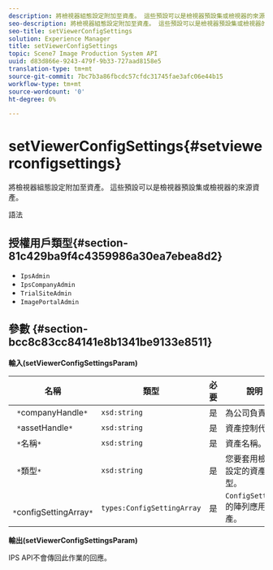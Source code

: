 ```yaml
---
description: 將檢視器組態設定附加至資產。 這些預設可以是檢視器預設集或檢視器的來源資產。
seo-description: 將檢視器組態設定附加至資產。 這些預設可以是檢視器預設集或檢視器的來源資產。
seo-title: setViewerConfigSettings
solution: Experience Manager
title: setViewerConfigSettings
topic: Scene7 Image Production System API
uuid: d83d866e-9243-479f-9b33-727aad8158e5
translation-type: tm+mt
source-git-commit: 7bc7b3a86fbcdc57cfdc31745fae3afc06e44b15
workflow-type: tm+mt
source-wordcount: '0'
ht-degree: 0%

---
```



# setViewerConfigSettings{#setviewerconfigsettings}

將檢視器組態設定附加至資產。 這些預設可以是檢視器預設集或檢視器的來源資產。

語法

## 授權用戶類型{#section-81c429ba9f4c4359986a30ea7ebea8d2}

* `IpsAdmin`
* `IpsCompanyAdmin`
* `TrialSiteAdmin`
* `ImagePortalAdmin`

## 參數 {#section-bcc8c83cc84141e8b1341be9133e8511}

**輸入(setViewerConfigSettingsParam)**

| 名稱 | 類型 | 必要 | 說明 |
|---|---|---|---|
| ` *`companyHandle`*` | `xsd:string` | 是 | 為公司負責。 |
| ` *`assetHandle`*` | `xsd:string` | 是 | 資產控制代碼。 |
| ` *`名稱`*` | `xsd:string` | 是 | 資產名稱。 |
| ` *`類型`*` | `xsd:string` | 是 | 您要套用檢視器設定的資產類型。 |
| ` *`configSettingArray`*` | `types:ConfigSettingArray` | 是 | `ConfigSettings`的陣列應用於資產。 |

**輸出(setViewerConfigSettingsParam)**

IPS API不會傳回此作業的回應。
